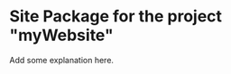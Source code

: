 Site Package for the project "myWebsite"
==============================================================

Add some explanation here.
